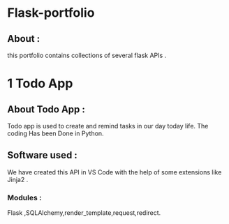 # Flask-portfolio
## About :
this portfolio contains collections of several flask APIs .
# 1 Todo App 
## About Todo App :
Todo app is used to create and remind tasks in our day today life. 
The coding Has been Done in Python.
## Software used : 
We have created this API in VS Code with the help of some extensions like Jinja2 .
### Modules : 
Flask ,SQLAlchemy,render_template,request,redirect.

